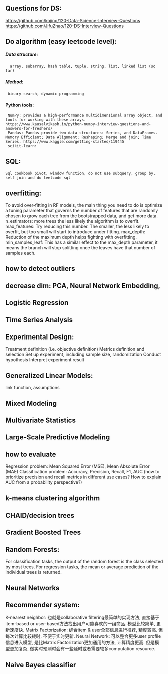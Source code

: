 ## Questions for DS:
https://github.com/kojino/120-Data-Science-Interview-Questions
https://github.com/JifuZhao/120-DS-Interview-Questions
## Do algorithm (easy leetcode level):
##### Data structure: 
      array, subarray, hash table, tuple, string, list, linked list (so far)
##### Method: 
     binary search, dynamic programming
#### Python tools:
     NumPy: provides a high-performance multidimensional array object, and tools for working with these arrays. https://www.kausalvikash.in/python-numpy-interview-questions-and-answers-for-freshers/
     Pandas: Pandas provide two data structures: Series, and DataFrames. Memory Efficient; Data Alignment; Reshaping; Merge and join; Time Series. https://www.kaggle.com/getting-started/119445
     scikit-learn:

## SQL: 
    Sql cookbook pivot, window function, do not use subquery, group by, self join and do leetcode sql 
## overfitting: 
To avoid over-fitting in RF models, the main thing you need to do is optimize a tuning parameter that governs the number of features that are randomly chosen to grow each tree from the bootstrapped data, and get more data. n_estimators: more trees the less likely the algorithm is to overfit.
max_features: Try reducing this number. The smaller, the less likely to overfit, but too small will start to introduce under fitting.
max_depth: Reduction of the maximum depth helps fighting with overfitting.
min_samples_leaf: This has a similar effect to the max_depth parameter, it means the branch will stop splitting once the leaves have that number of samples each.

## how to detect outliers
## decrease dim: PCA,  Neural Network Embedding, 
## Logistic Regression
## Time Series Analysis
## Experimental Design:
Treatment definition (i.e. objective definition)
Metrics definition and selection
Set up experiment, including sample size, randomization
Conduct hypothesis
Interpret experiment result
## Generalized Linear Models:
link function, assumptions
## Mixed Modeling
## Multivariate Statistics
## Large-Scale Predictive Modeling
## how to evaluate
Regression problem: Mean Squared Error (MSE), Mean Absolute Error (MAE)
Classification problem: Accuracy, Precision, Recall, F1, AUC (how to prioritize precision and recall metrics in different use cases? How to explain AUC from a probability perspective?)
## k-means clustering algorithm
## CHAID/decision trees
## Gradient Boosted Trees
## Random Forests:
For classification tasks, the output of the random forest is the class selected by most trees. For regression tasks, the mean or average prediction of the individual trees is returned. 
## Neural Networks
## Recommender system:
K-nearest neighbor: 也就是collaborative filtering最简单的实现方法, 直接基于item-based or user-based方法找出用户可能喜欢的一组商品. 模型比较简单, 更新速度快.
Matrix Factorization: 综合item & user全部信息进行推荐, 精度较高. 但每次计算比较耗时, 不便于实时更新.
Neural Network: 可以整合更多user profile信息进入模型, 是比Matrix Factorization更加通用的方法, 计算精度更高. 但是模型更加复杂, 做实时预测时会有一些延时或者需要较多computation resource.

## Naive Bayes classifier

